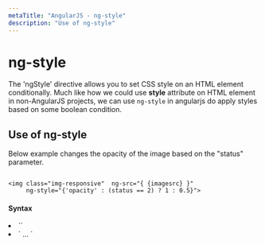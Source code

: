 ```yaml
---
metaTitle: "AngularJS - ng-style"
description: "Use of ng-style"
---
```


# ng-style


The 'ngStyle' directive allows you to set CSS style on an HTML element conditionally.
Much like how we could use **style** attribute on HTML element in non-AngularJS projects, we can use `ng-style` in angularjs do apply styles based on some boolean condition.



## Use of ng-style


Below example changes the opacity of the image based on the "status" parameter.

```

<img class="img-responsive"  ng-src="{ {imagesrc} }"
     ng-style="{'opacity' : (status == 2) ? 1 : 0.5}">

```



#### Syntax


<li>
`<ANY ng-style="expression"></ANY >`
</li>
<li>
`<ANY class="ng-style: expression;"> ... </ANY>`
</li>

